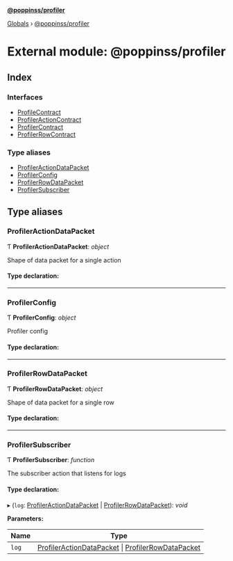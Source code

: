 **[@poppinss/profiler](../README.md)**

[Globals](../README.md) › [@poppinss/profiler](_poppinss_profiler.md)

# External module: @poppinss/profiler

## Index

### Interfaces

* [ProfileContract](../interfaces/_poppinss_profiler.profilecontract.md)
* [ProfilerActionContract](../interfaces/_poppinss_profiler.profileractioncontract.md)
* [ProfilerContract](../interfaces/_poppinss_profiler.profilercontract.md)
* [ProfilerRowContract](../interfaces/_poppinss_profiler.profilerrowcontract.md)

### Type aliases

* [ProfilerActionDataPacket](_poppinss_profiler.md#profileractiondatapacket)
* [ProfilerConfig](_poppinss_profiler.md#profilerconfig)
* [ProfilerRowDataPacket](_poppinss_profiler.md#profilerrowdatapacket)
* [ProfilerSubscriber](_poppinss_profiler.md#profilersubscriber)

## Type aliases

###  ProfilerActionDataPacket

Ƭ **ProfilerActionDataPacket**: *object*

Shape of data packet for a single action

#### Type declaration:

___

###  ProfilerConfig

Ƭ **ProfilerConfig**: *object*

Profiler config

#### Type declaration:

___

###  ProfilerRowDataPacket

Ƭ **ProfilerRowDataPacket**: *object*

Shape of data packet for a single row

#### Type declaration:

___

###  ProfilerSubscriber

Ƭ **ProfilerSubscriber**: *function*

The subscriber action that listens for logs

#### Type declaration:

▸ (`log`: [ProfilerActionDataPacket](_poppinss_profiler.md#profileractiondatapacket) | [ProfilerRowDataPacket](_poppinss_profiler.md#profilerrowdatapacket)): *void*

**Parameters:**

Name | Type |
------ | ------ |
`log` | [ProfilerActionDataPacket](_poppinss_profiler.md#profileractiondatapacket) \| [ProfilerRowDataPacket](_poppinss_profiler.md#profilerrowdatapacket) |